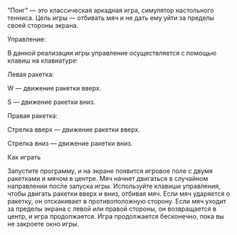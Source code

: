 "Понг" — это классическая аркадная игра, симулятор настольного тенниса. Цель игры — отбивать мяч и не дать ему уйти за пределы своей стороны экрана.

Управление:

В данной реализации игры управление осуществляется с помощью клавиш на клавиатуре:

Левая ракетка:

W — движение ракетки вверх.

S — движение ракетки вниз.

Правая ракетка:

Стрелка вверх — движение ракетки вверх.

Стрелка вниз — движение ракетки вниз.


Как играть

Запустите программу, и на экране появится игровое поле с двумя ракетками и мячом в центре.
Мяч начнет двигаться в случайном направлении после запуска игры.
Используйте клавиши управления, чтобы двигать ракетки вверх и вниз, отбивая мяч.
Если мяч ударяется о ракетку, он отскакивает в противоположную сторону.
Если мяч уходит за пределы экрана с левой или правой стороны, он возвращается в центр, и игра продолжается.
Игра продолжается бесконечно, пока вы не закроете окно игры.

